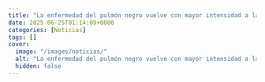```yaml
---
title: "La enfermedad del pulmón negro vuelve con mayor intensidad a la zona minera"
date: 2025-06-25T01:14:09+0000
categories: [Noticias]
tags: []
cover:
  image: "/images/noticias/"
  alt: "La enfermedad del pulmón negro vuelve con mayor intensidad a la zona minera"
  hidden: false
---
```



